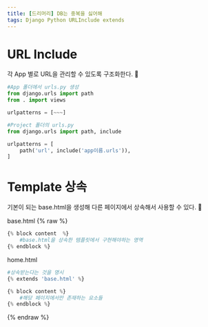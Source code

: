 ```yaml
---
title: [드리머리] DB는 중복을 싫어해
tags: Django Python URLInclude extends
---
```


URL Include
===
각 App 별로 URL을 관리할 수 있도록 구조화한다. &#128194;
```python
#App 폴더에서 urls.py 생성 
from django.urls import path
from . import views

urlpatterns = [~~~]
```
```python
#Project 폴더의 urls.py 
from django.urls import path, include

urlpatterns = [
    path('url', include('app이름.urls')),
]
```

Template 상속
===
기본이 되는 base.html을 생성해 다른 페이지에서 상속해서 사용할 수 있다. &#128196; 

base.html
{% raw %}
```python
{% block content  %}
    #base.html을 상속한 템플릿에서 구현해야하는 영역
{% endblock %}
```

home.html
```python
#상속받는다는 것을 명시
{% extends 'base.html' %}

{% block content %} 
    #해당 페이지에서만 존재하는 요소들
{% endblock %}
```
{% endraw %}
